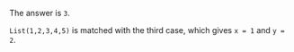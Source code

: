 The answer is `3`.

`List(1,2,3,4,5)` is matched with the third case, which gives `x = 1` and `y = 2`.